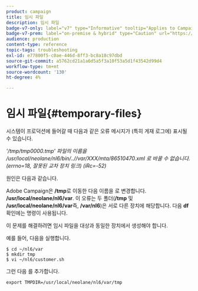 ```yaml
---
product: campaign
title: 임시 파일
description: 임시 파일
badge-v7-only: label="v7" type="Informative" tooltip="Applies to Campaign Classic v7 only"
badge-v7-prem: label="on-premise & hybrid" type="Caution" url="https://experienceleague.adobe.com/docs/campaign-classic/using/installing-campaign-classic/architecture-and-hosting-models/hosting-models-lp/hosting-models.html?lang=en" tooltip="Applies to on-premise and hybrid deployments only"
audience: production
content-type: reference
topic-tags: troubleshooting
exl-id: e77800f5-c0ae-446d-8ff3-bc8a18c97dbd
source-git-commit: a5762cd21a1a6d5a5f3a10f53a5d1f43542d99d4
workflow-type: tm+mt
source-wordcount: '130'
ht-degree: 4%

---
```


# 임시 파일{#temporary-files}



시스템이 프로덕션에 들어갈 때 다음과 같은 오류 메시지가 (특히 게재 로그에) 표시될 수 있습니다.

*&#39;/tmp/tmp0000.tmp&#39; 파일의 이름을 /usr/local/neolane/nl6/bin/..//var/XXX/mta/86510470.xml 로 바꿀 수 없습니다.(errno=18, 잘못된 교차 장치 링크) (iRc=-52)*

원인은 다음과 같습니다.

Adobe Campaign은 **/tmp**&#x200B;로 이동한 다음 이름을 로 변경합니다. **/usr/local/neolane/nl6/var**. 이 오류는 두 폴더(**/tmp** 및 **/usr/local/neolane/nl6/var**&#x200B;즉, **/var/nl6**)은 서로 다른 장치에 해당합니다. 다음 **df** 확인에는 명령이 사용됩니다.

이 문제를 해결하려면 임시 파일을 대상과 동일한 장치에서 생성해야 합니다.

예를 들어, 다음을 실행합니다.

```
$ cd ~/nl6/var
$ mkdir tmp
$ vi ~/nl6/customer.sh
```

그런 다음 를 추가합니다.

```
export TMPDIR=/usr/local/neolane/nl6/var/tmp 
```
